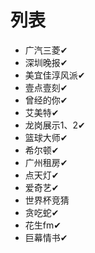 # 列表

* 广汽三菱✔
* 深圳晚报✔
* 美宜佳淳风派✔
* 壹点壹刻✔
* 曾经的你✔
* 艾美特✔
* 龙岗展示1、2✔
* 篮球大师✔
* 希尔顿✔
* 广州租房✔
* 点天灯✔
* 爱奇艺✔
* 世界杯竞猜
* 贪吃蛇✔
* 花生fm✔
* 巨幕情书✔
